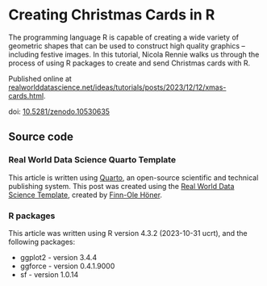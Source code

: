 # Creating Christmas Cards in R

The programming language R is capable of creating a wide variety of geometric shapes that can be used to construct high quality graphics – including festive images. In this tutorial, Nicola Rennie walks us through the process of using R packages to create and send Christmas cards with R.

Published online at [realworlddatascience.net/ideas/tutorials/posts/2023/12/12/xmas-cards.html](https://realworlddatascience.net/ideas/tutorials/posts/2023/12/12/xmas-cards.html).

doi: [10.5281/zenodo.10530635](https://doi.org/10.5281/zenodo.10530635)

## Source code

### Real World Data Science Quarto Template

This article is written using [Quarto](https://quarto.org/), an open-source scientific and technical publishing system. This post was created using the [Real World Data Science Template](https://github.com/finnoh/RWDS_post_template), created by [Finn-Ole Höner](https://github.com/finnoh). 

### R packages

This article was written using R version 4.3.2 (2023-10-31 ucrt), and the following packages:

* ggplot2 - version 3.4.4
* ggforce - version 0.4.1.9000
* sf - version 1.0.14
